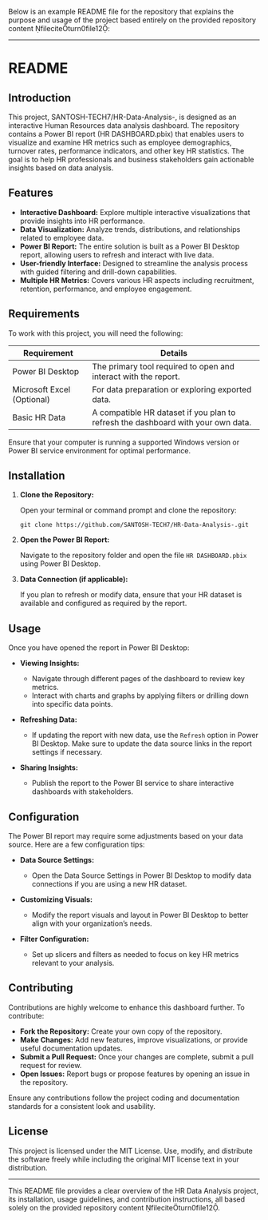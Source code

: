 Below is an example README file for the repository that explains the purpose and usage of the project based entirely on the provided repository content fileciteturn0file12:

------------------------------------------------------------
# README

## Introduction

This project, SANTOSH-TECH7/HR-Data-Analysis-, is designed as an interactive Human Resources data analysis dashboard. The repository contains a Power BI report (HR DASHBOARD.pbix) that enables users to visualize and examine HR metrics such as employee demographics, turnover rates, performance indicators, and other key HR statistics. The goal is to help HR professionals and business stakeholders gain actionable insights based on data analysis.

## Features

- **Interactive Dashboard:** Explore multiple interactive visualizations that provide insights into HR performance.
- **Data Visualization:** Analyze trends, distributions, and relationships related to employee data.
- **Power BI Report:** The entire solution is built as a Power BI Desktop report, allowing users to refresh and interact with live data.
- **User-friendly Interface:** Designed to streamline the analysis process with guided filtering and drill-down capabilities.
- **Multiple HR Metrics:** Covers various HR aspects including recruitment, retention, performance, and employee engagement.

## Requirements

To work with this project, you will need the following:
  
| Requirement             | Details                                                      |
|-------------------------|--------------------------------------------------------------|
| Power BI Desktop        | The primary tool required to open and interact with the report. |
| Microsoft Excel (Optional) | For data preparation or exploring exported data.     |
| Basic HR Data           | A compatible HR dataset if you plan to refresh the dashboard with your own data. |

Ensure that your computer is running a supported Windows version or Power BI service environment for optimal performance.

## Installation

1. **Clone the Repository:**

   Open your terminal or command prompt and clone the repository:

   ```
   git clone https://github.com/SANTOSH-TECH7/HR-Data-Analysis-.git
   ```

2. **Open the Power BI Report:**

   Navigate to the repository folder and open the file `HR DASHBOARD.pbix` using Power BI Desktop.

3. **Data Connection (if applicable):**

   If you plan to refresh or modify data, ensure that your HR dataset is available and configured as required by the report.

## Usage

Once you have opened the report in Power BI Desktop:

- **Viewing Insights:**
  - Navigate through different pages of the dashboard to review key metrics.
  - Interact with charts and graphs by applying filters or drilling down into specific data points.

- **Refreshing Data:**
  - If updating the report with new data, use the `Refresh` option in Power BI Desktop. Make sure to update the data source links in the report settings if necessary.

- **Sharing Insights:**
  - Publish the report to the Power BI service to share interactive dashboards with stakeholders.

## Configuration

The Power BI report may require some adjustments based on your data source. Here are a few configuration tips:

- **Data Source Settings:**
  - Open the Data Source Settings in Power BI Desktop to modify data connections if you are using a new HR dataset.
  
- **Customizing Visuals:**
  - Modify the report visuals and layout in Power BI Desktop to better align with your organization’s needs.

- **Filter Configuration:**
  - Set up slicers and filters as needed to focus on key HR metrics relevant to your analysis.

## Contributing

Contributions are highly welcome to enhance this dashboard further. To contribute:

- **Fork the Repository:** Create your own copy of the repository.
- **Make Changes:** Add new features, improve visualizations, or provide useful documentation updates.
- **Submit a Pull Request:** Once your changes are complete, submit a pull request for review.
- **Open Issues:** Report bugs or propose features by opening an issue in the repository.

Ensure any contributions follow the project coding and documentation standards for a consistent look and usability.

## License

This project is licensed under the MIT License. Use, modify, and distribute the software freely while including the original MIT license text in your distribution.

------------------------------------------------------------

This README file provides a clear overview of the HR Data Analysis project, its installation, usage guidelines, and contribution instructions, all based solely on the provided repository content fileciteturn0file12.